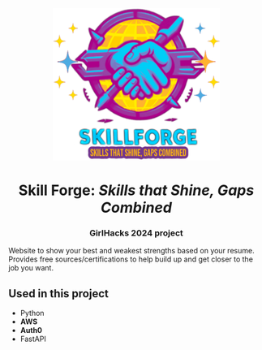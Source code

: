 <p align="center">
  <img src="frontend\public\skillforge_logo.png" alt="Skill Forge" width="330" height="300"/>
</p>

# <center>Skill Forge: <i>Skills that Shine, Gaps Combined</i> </center>
### <center>GirlHacks 2024 project</center>

Website to show your best and weakest strengths based on your resume. Provides free sources/certifications to help build up and get closer to the job you want.

## Used in this project
- Python
- <b>AWS</b>
- <b>Auth0</b>
- FastAPI
